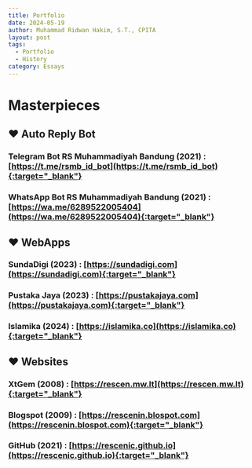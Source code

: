 ```yaml
---
title: Portfolio
date: 2024-05-19
author: Muhammad Ridwan Hakim, S.T., CPITA
layout: post
tags:
  - Portfolio
  - History
category: Essays
---
```

# Masterpieces

## ❤ Auto Reply Bot

### Telegram Bot RS Muhammadiyah Bandung (2021) : [https://t.me/rsmb_id_bot](https://t.me/rsmb_id_bot){:target="_blank"}

### WhatsApp Bot RS Muhammadiyah Bandung (2021) : [https://wa.me/6289522005404](https://wa.me/6289522005404){:target="_blank"}

## ❤ WebApps

### SundaDigi (2023) : [https://sundadigi.com](https://sundadigi.com){:target="_blank"}

### Pustaka Jaya (2023) : [https://pustakajaya.com](https://pustakajaya.com){:target="_blank"}

### Islamika (2024) : [https://islamika.co](https://islamika.co){:target="_blank"}

## ❤ Websites

### XtGem (2008) : [https://rescen.mw.lt](https://rescen.mw.lt){:target="_blank"}

### Blogspot (2009) : [https://rescenin.blospot.com](https://rescenin.blospot.com){:target="_blank"}

### GitHub (2021) : [https://rescenic.github.io](https://rescenic.github.io){:target="_blank"}